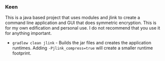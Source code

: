 ### Keen
This is a java based project that uses modules and jlink to create a command line application and GUI that does symmetric encryption. This is for my own edification and personal use. I do not recommend that you use it for anything important.


+ `gradlew clean jlink` - Builds the jar files and creates the application runtimes. Adding `-Pjlink_compress=true` will create a smaller runtime footprint.
